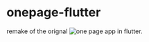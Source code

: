 # onepage-flutter
remake of the orignal ![one page](https://wwww.github.com/samar1h/onepage-js) app in flutter.
